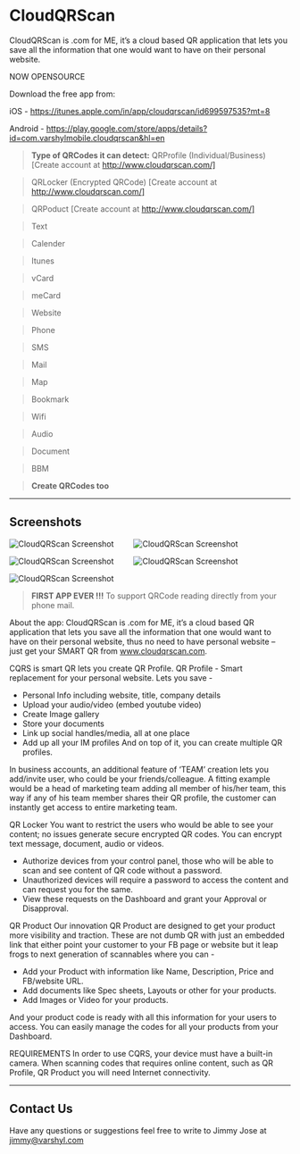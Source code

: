 CloudQRScan
=====================

CloudQRScan is .com for ME, it’s a cloud based QR application that lets you save all the information that one would want to have on their personal website.

 NOW OPENSOURCE
 
 Download the free app from:
 
 iOS 	 - https://itunes.apple.com/in/app/cloudqrscan/id699597535?mt=8
 
 Android - https://play.google.com/store/apps/details?id=com.varshylmobile.cloudqrscan&hl=en 

> **Type of QRCodes it can detect:**
> QRProfile (Individual/Business) [Create account at http://www.cloudqrscan.com/]

> QRLocker (Encrypted QRCode) [Create account at http://www.cloudqrscan.com/]

> QRPoduct [Create account at http://www.cloudqrscan.com/]

> Text

> Calender

> Itunes

> vCard

> meCard

> Website

> Phone

> SMS

> Mail

> Map

> Bookmark

> Wifi

> Audio

> Document

> BBM

> **Create QRCodes too**


----------

Screenshots
---------


![CloudQRScan Screenshot](http://i57.tinypic.com/28lqc5s.jpg)&nbsp; &nbsp; &nbsp; &nbsp; &nbsp;![CloudQRScan Screenshot](http://i58.tinypic.com/2z7500j.jpg)
			 
![CloudQRScan Screenshot](http://i61.tinypic.com/2622urc.jpg)&nbsp; &nbsp; &nbsp; &nbsp; &nbsp;![CloudQRScan Screenshot](http://i57.tinypic.com/9v9yfk.jpg)

![CloudQRScan Screenshot](http://i62.tinypic.com/5lxs2u.jpg)




> **FIRST APP EVER !!!**
>To support QRCode reading directly from your phone mail.

About the app:
CloudQRScan is .com for ME, it’s a cloud based QR application that lets you save all the information that one would want to have on their personal website, thus no need to have personal website – just get your SMART QR from www.cloudqrscan.com.

CQRS is smart QR lets you create QR Profile.
QR Profile - Smart replacement for your personal website. Lets you save -
- Personal Info including website, title, company details
- Upload your audio/video (embed youtube video)
- Create Image gallery
- Store your documents
- Link up social handles/media, all at one place
- Add up all your IM profiles
And on top of it, you can create multiple QR profiles.

In business accounts, an additional feature of ‘TEAM’ creation lets you add/invite user, who could be your friends/colleague. A fitting example would be a head of marketing team adding all member of his/her team, this way if any of his team member shares their QR profile, the customer can instantly get access to entire marketing team.

QR Locker
You want to restrict the users who would be able to see your content; no issues generate secure encrypted QR codes. You can encrypt text message, document, audio or videos.
- Authorize devices from your control panel, those who will be able to scan and see content of QR code without a password.
- Unauthorized devices will require a password to access the content and can request you for the same.
- View these requests on the Dashboard and grant your Approval or Disapproval.

QR Product
Our innovation QR Product are designed to get your product more visibility and traction. These are not dumb QR with just an embedded link that either point your customer to your FB page or website but it leap frogs to next generation of scannables where you can -
- Add your Product with information like Name, Description, Price and FB/website URL.
- Add documents like Spec sheets, Layouts or other for your products.
- Add Images or Video for your products.

And your product code is ready with all this information for your users to access. You can easily manage the codes for all your products from your Dashboard.

REQUIREMENTS
In order to use CQRS, your device must have a built-in camera. When scanning codes that requires online content, such as QR Profile, QR Product you will need Internet connectivity. 



----------


Contact Us
---------------

Have any questions or suggestions feel free to write to Jimmy Jose at jimmy@varshyl.com